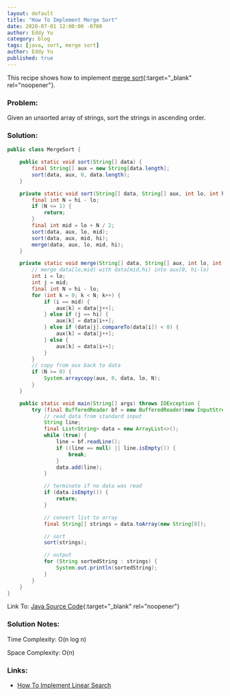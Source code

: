 ```yaml
---
layout: default
title: "How To Implement Merge Sort"
date: 2020-07-01 12:00:00 -0700
author: Eddy Yu
category: blog
tags: [java, sort, merge sort]
author: Eddy Yu
published: true
---
```


This recipe shows how to implement [merge sort](https://en.wikipedia.org/wiki/Merge_sort){:target="_blank" rel="noopener"}. 

### Problem:
Given an unsorted array of strings, sort the strings in ascending order.

### Solution:
```java
public class MergeSort {

    public static void sort(String[] data) {
        final String[] aux = new String[data.length];
        sort(data, aux, 0, data.length);
    }

    private static void sort(String[] data, String[] aux, int lo, int hi) {
        final int N = hi - lo;
        if (N <= 1) {
            return;
        }
        final int mid = lo + N / 2;
        sort(data, aux, lo, mid);
        sort(data, aux, mid, hi);
        merge(data, aux, lo, mid, hi);
    }

    private static void merge(String[] data, String[] aux, int lo, int mid, int hi) {
        // merge data[lo,mid) with data[mid,hi) into aux[0, hi-lo)
        int i = lo;
        int j = mid;
        final int N = hi - lo;
        for (int k = 0; k < N; k++) {
            if (i == mid) {
                aux[k] = data[j++];
            } else if (j == hi) {
                aux[k] = data[i++];
            } else if (data[j].compareTo(data[i]) < 0) {
                aux[k] = data[j++];
            } else {
                aux[k] = data[i++];
            }
        }
        // copy from aux back to data
        if (N >= 0) {
            System.arraycopy(aux, 0, data, lo, N);
        }
    }

    public static void main(String[] args) throws IOException {
        try (final BufferedReader bf = new BufferedReader(new InputStreamReader(System.in))) {
            // read data from standard input
            String line;
            final List<String> data = new ArrayList<>();
            while (true) {
                line = bf.readLine();
                if ((line == null) || line.isEmpty()) {
                    break;
                }
                data.add(line);
            }

            // terminate if no data was read
            if (data.isEmpty()) {
                return;
            }

            // convert list to array
            final String[] strings = data.toArray(new String[0]);

            // sort
            sort(strings);

            // output
            for (String sortedString : strings) {
                System.out.println(sortedString);
            }
        }
    }
}
```
Link To: [Java Source Code](https://github.com/eddycyu/learnbyexample/blob/master/src/main/java/dev/eddycyu/sort/MergeSort.java){:target="_blank" rel="noopener"}

### Solution Notes:
Time Complexity: O(n log n)

Space Complexity: O(n)
 
### Links:
* [How To Implement Linear Search](/blog/how-to-linear-search)


